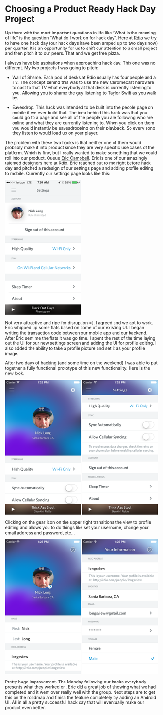Choosing a Product Ready Hack Day Project
=========================================

Up there with the most important questions in life like “What is the meaning of life”
is the question “What do I work on for hack day”. Here at [Rdio][2] we try to have
one hack day (our hack days have been amped up to two days now) per quarter. It is
an opportunity for us to shift our attention to a small project and then pitch
it to our peers. That and we get free pizza.

I always have big aspirations when approaching hack day. This one was no different.
My two projects I was going to pitch:

- Wall of Shame. Each pod of desks at Rdio usually has four people and a TV. The concept behind this
was to use the new Chromecast hardware to cast to that TV what everybody at that desk
is currently listening to you. Allowing you to shame the guy listening to Taylor Swift
as you walk by.

- Eavesdrop. This hack was intended to be built into the people page on mobile
if we ever build that. The idea behind this hack was that you could go to a page and
see all of the people you are following who are online and what they are currently
listening to. When you click on them you would instantly be eavesdropping on their
playback. So every song they listen to would load up on your player.

The problem with these two hacks is that neither one of them would probably make it
into product since they are very specific use cases of the platform. Which is fine, but I
really wanted to make something that we could roll into our product. Queue [Eric Campbell][3].
Eric is one of our amazingly talented designers here at Rdio. Eric reached out to me
right before hack day and pitched a redesign of our settings page and adding
profile editing to mobile. Currently our settings page looks like this:

<img src="/media/hack_day/settings.PNG" width=250 height=444/>

Not very attractive and ripe for disruption =]. I agreed and we got to work. Eric whipped
up some flats based on some of our existing UI. I began writing the transaction code between
our mobile app and our backend. After Eric sent me the flats it was go time. I spent the
rest of the time laying out the UI for our new settings screen and adding the UI
for profile editing. I also added the ability to take a profile picture and set it as
your profile image.

After two days of hacking (and some time on the weekend) I was able to put together a fully
functional prototype of this new functionality. Here is the new look.

<div><img src="/media/hack_day/1.png" width=250 height=444/>
<img src="/media/hack_day/2.png" width=250 height=444/></div>

Clicking on the gear icon on the upper right transitions the view to 
profile editing and allows you to do things like set your username,
change your email address and password, etc...

<div><img src="/media/hack_day/3.png" width=250 height=444/>
<img src="/media/hack_day/4.png" width=250 height=444/></div>

Pretty huge improvement. The Monday following our hacks everybody presents what they worked
on. Eric did a great job of showing what we had completed and it went over really well with the group.
Next steps are to get this on the roadmap and finish the feature completely by adding an
Android UI. All in all a pretty successful hack day that will eventually make our product even better.

[2]: http://www.rdio.com/
[3]: http://www.rdio.com/people/ecampbell/
